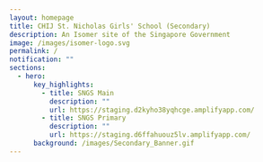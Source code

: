 ```yaml
---
layout: homepage
title: CHIJ St. Nicholas Girls' School (Secondary)
description: An Isomer site of the Singapore Government
image: /images/isomer-logo.svg
permalink: /
notification: ""
sections:
  - hero:
      key_highlights:
        - title: SNGS Main
          description: ""
          url: https://staging.d2kyho38yqhcge.amplifyapp.com/
        - title: SNGS Primary
          description: ""
          url: https://staging.d6ffahuouz5lv.amplifyapp.com/
      background: /images/Secondary_Banner.gif
---
```

